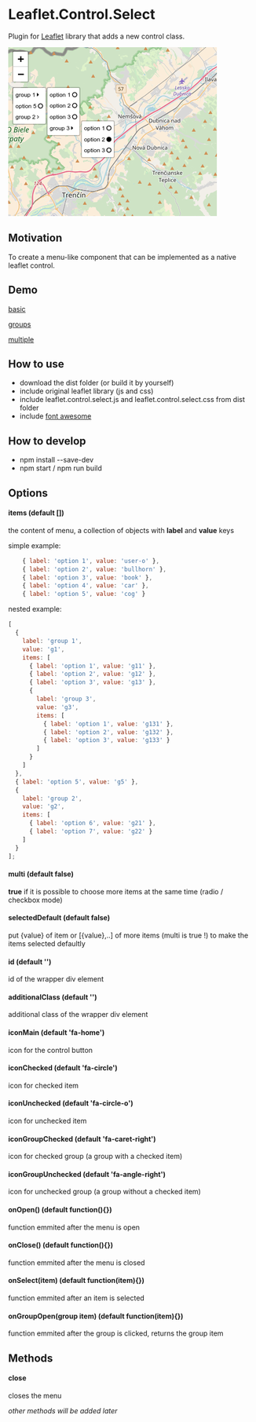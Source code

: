 # Leaflet.Control.Select

Plugin for [Leaflet](leaflet.com) library that adds a new control class.

![image](./img.png)

## Motivation

To create a menu-like component that can be implemented as a native leaflet control.

## Demo

[basic](https://adammertel.github.io/Leaflet.Control.Select/demo/basic.html)

[groups](https://adammertel.github.io/Leaflet.Control.Select/demo/groups.html)

[multiple](https://adammertel.github.io/Leaflet.Control.Select/demo/multiple.html)

## How to use

* download the dist folder (or build it by yourself)
* include original leaflet library (js and css)
* include leaflet.control.select.js and leaflet.control.select.css from dist folder
* include [font awesome](https://fontawesome.com/)

## How to develop

* npm install --save-dev
* npm start / npm run build

## Options

#### **items** (default [])

the content of menu, a collection of objects with **label** and **value** keys

simple example:

```js
    { label: 'option 1', value: 'user-o' },
    { label: 'option 2', value: 'bullhorn' },
    { label: 'option 3', value: 'book' },
    { label: 'option 4', value: 'car' },
    { label: 'option 5', value: 'cog' }
```

nested example:

```js
[
  {
    label: 'group 1',
    value: 'g1',
    items: [
      { label: 'option 1', value: 'g11' },
      { label: 'option 2', value: 'g12' },
      { label: 'option 3', value: 'g13' },
      {
        label: 'group 3',
        value: 'g3',
        items: [
          { label: 'option 1', value: 'g131' },
          { label: 'option 2', value: 'g132' },
          { label: 'option 3', value: 'g133' }
        ]
      }
    ]
  },
  { label: 'option 5', value: 'g5' },
  {
    label: 'group 2',
    value: 'g2',
    items: [
      { label: 'option 6', value: 'g21' },
      { label: 'option 7', value: 'g22' }
    ]
  }
];
```

#### **multi** (default false)

**true** if it is possible to choose more items at the same time (radio / checkbox mode)

#### **selectedDefault** (default false)

put {value} of item or [{value},..] of more items (multi is true !) to make the items selected defaultly

#### **id** (default '')

id of the wrapper div element

#### **additionalClass** (default '')

additional class of the wrapper div element

#### **iconMain** (default 'fa-home')

icon for the control button

#### **iconChecked** (default 'fa-circle')

icon for checked item

#### **iconUnchecked** (default 'fa-circle-o')

icon for unchecked item

#### **iconGroupChecked** (default 'fa-caret-right')

icon for checked group (a group with a checked item)

#### **iconGroupUnchecked** (default 'fa-angle-right')

icon for unchecked group (a group without a checked item)

#### **onOpen()** (default function(){})

function emmited after the menu is open

#### **onClose()** (default function(){})

function emmited after the menu is closed

#### **onSelect(item)** (default function(item){})

function emmited after an item is selected

#### **onGroupOpen(group item)** (default function(item){})

function emmited after the group is clicked, returns the group item

## Methods

#### **close**

closes the menu

_other methods will be added later_
